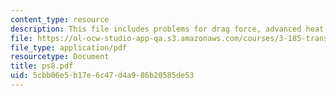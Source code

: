 ```yaml
---
content_type: resource
description: This file includes problems for drag force, advanced heat, and mass transfer.
file: https://ol-ocw-studio-app-qa.s3.amazonaws.com/courses/3-185-transport-phenomena-in-materials-engineering-fall-2003/5cbb06e5b17e6c47d4a986b20585de53_ps8.pdf
file_type: application/pdf
resourcetype: Document
title: ps8.pdf
uid: 5cbb06e5-b17e-6c47-d4a9-86b20585de53
---
```

